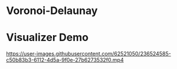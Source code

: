 # Voronoi-Delaunay
 
# Visualizer Demo
https://user-images.githubusercontent.com/62521050/236524585-c50b83b3-6112-4d5a-9f0e-27b6273532f0.mp4

